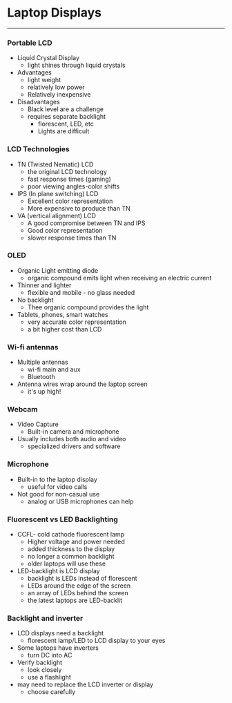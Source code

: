 # Laptop Displays

---

### Portable LCD
- Liquid Crystal Display
	- light shines through liquid crystals
- Advantages
	- light weight
	- relatively low power
	- Relatively inexpensive
- Disadvantages
	- Black level are a challenge
	- requires separate backlight
		- florescent, LED, etc
		- Lights are difficult

### LCD Technologies
- TN (Twisted Nematic) LCD
	- the original LCD technology
	- fast response times (gaming)
	- poor viewing angles-color shifts
- IPS (In plane switching) LCD
	- Excellent color representation
	- More expensive to produce than TN
- VA (vertical alignment) LCD
	- A good compromise between TN and IPS
	- Good color representation
	- slower response times than TN

### OLED
- Organic Light emitting diode
	- organic compound emits light when receiving an electric current
- Thinner and lighter
	- flexible and mobile - no glass needed
- No backlight
	- Thee organic compound provides the light
- Tablets, phones, smart watches
	- very accurate color representation
	- a bit higher cost than LCD

### Wi-fi antennas
- Multiple antennas
	- wi-fi main and aux
	- Bluetooth
- Antenna wires wrap around the laptop screen
	- it's up high!

### Webcam
- Video Capture
	- Built-in camera and microphone
- Usually includes both audio and video
	- specialized drivers and software

### Microphone
- Built-in to the laptop display
	- useful for video calls
- Not good for non-casual use
	- analog or USB microphones can help

### Fluorescent vs LED Backlighting
- CCFL- cold cathode fluorescent lamp
	- Higher voltage and power needed
	- added thickness to the display
	- no longer a common backlight
	- older laptops will use these
- LED-backlight is LCD display
	- backlight is  LEDs instead of florescent
	- LEDs around the edge of the screen
	- an array of LEDs behind the screen
	- the latest laptops are LED-backlit
### Backlight and inverter
- LCD displays need a backlight
	- florescent lamp/LED to LCD display to your eyes
- Some laptops have inverters
	- turn DC into AC
- Verify backlight
	- look closely
	- use a flashlight
- may need to replace the LCD inverter or display
	- choose carefully